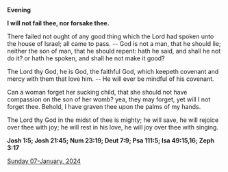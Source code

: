 **Evening**

**I will not fail thee, nor forsake thee.**
 
There failed not ought of any good thing which the Lord had spoken unto the house of Israel; all came to pass. -- God is not a man, that he should lie; neither the son of man, that he should repent: hath he said, and shall he not do it? or hath he spoken, and shall he not make it good?
 
The Lord thy God, he is God, the faithful God, which keepeth covenant and mercy with them that love him. -- He will ever be mindful of his covenant.
 
Can a woman forget her sucking child, that she should not have compassion on the son of her womb? yea, they may forget, yet will I not forget thee. Behold, I have graven thee upon the palms of my hands.
 
The Lord thy God in the midst of thee is mighty; he will save, he will rejoice over thee with joy; he will rest in his love, he will joy over thee with singing.  

**Josh 1:5; Josh 21:45; Num 23:19; Deut 7:9; Psa 111:5; Isa 49:15,16; Zeph 3:17**

[Sunday 07-January, 2024](https://t.me/daily_light)
